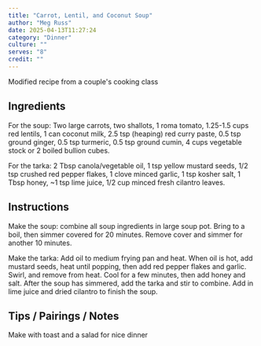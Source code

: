 ```yaml
---
title: "Carrot, Lentil, and Coconut Soup"
author: "Meg Russ"
date: 2025-04-13T11:27:24
category: "Dinner"
culture: ""
serves: "8"
credit: ""
---
```



Modified recipe from a couple's cooking class

## Ingredients
For the soup: Two large carrots, two shallots, 1 roma tomato, 1.25-1.5 cups red lentils, 1 can coconut milk, 2.5 tsp (heaping) red curry paste, 0.5 tsp ground ginger, 0.5 tsp turmeric, 0.5 tsp ground cumin, 4 cups vegetable stock or 2 boiled bullion cubes. 

For the tarka: 2 Tbsp canola/vegetable oil, 1 tsp yellow mustard seeds, 1/2 tsp crushed red pepper flakes, 1 clove minced garlic, 1 tsp kosher salt, 1 Tbsp honey, ~1 tsp lime juice, 1/2 cup minced fresh cilantro leaves.

## Instructions
Make the soup: combine all soup ingredients in large soup pot. Bring to a boil, then simmer covered for 20 minutes. Remove cover and simmer for another 10 minutes.

Make the tarka: Add oil to medium frying pan and heat. When oil is hot, add mustard seeds, heat until popping, then add red pepper flakes and garlic. Swirl, and remove from heat. Cool for a few minutes, then add honey and salt. After the soup has simmered, add the tarka and stir to combine. Add in lime juice and dried cilantro to finish the soup.

## Tips / Pairings / Notes
Make with toast and a salad for nice dinner
